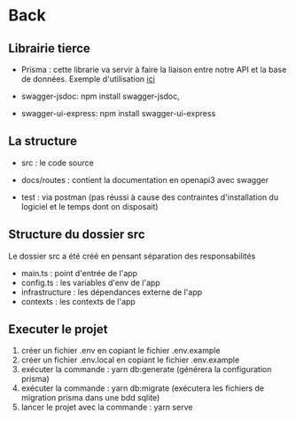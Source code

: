 # Back

## Librairie tierce

- Prisma : cette librarie va servir à faire la liaison entre notre API et la base de données.
  Exemple d'utilisation [ici](https://www.prisma.io/docs/getting-started)

- swagger-jsdoc: npm install swagger-jsdoc,
- swagger-ui-express: npm install swagger-ui-express

## La structure

- src : le code source

- docs/routes : contient la documentation en openapi3 avec swagger

- test : via postman (pas réussi à cause des contraintes d'installation du logiciel et le temps dont on disposait)

## Structure du dossier src

Le dossier src a été créé en pensant séparation des responsabilités

- main.ts : point d'entrée de l'app
- config.ts : les variables d'env de l'app
- infrastructure : les dépendances externe de l'app
- contexts : les contexts de l'app

## Executer le projet

1. créer un fichier .env en copiant le fichier .env.example
2. créer un fichier .env.local en copiant le fichier .env.example
3. exécuter la commande : yarn db:generate (générera la configuration prisma)
4. exécuter la commande : yarn db:migrate (exécutera les fichiers de migration prisma dans une bdd sqlite)
5. lancer le projet avec la commande : yarn serve


